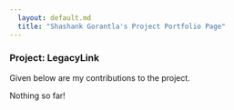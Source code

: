 ```yaml
---
  layout: default.md
  title: "Shashank Gorantla's Project Portfolio Page"
---
```


### Project: LegacyLink

Given below are my contributions to the project.

Nothing so far!
